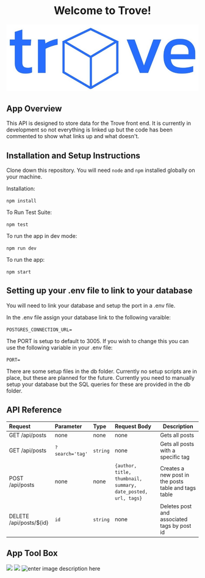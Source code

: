 <h1 align="center">Welcome to Trove!</h1>

<p align="center">
  <img src="public/trove-logo.jpg" alt="logo"/>
</p>

## App Overview

This API is designed to store data for the Trove front end. It is currently in development so not everything is linked up but the code has been commented to show what links up and what doesn't.

## Installation and Setup Instructions

Clone down this repository. You will need `node` and `npm` installed globally on your machine.

Installation:

`npm install`

To Run Test Suite:

`npm test`

To run the app in dev mode:

`npm run dev`

To run the app:

`npm start`

## Setting up your .env file to link to your database

You will need to link your database and setup the port in a .env file.

In the .env file assign your database link to the following varaible:

`POSTGRES_CONNECTION_URL=`

The PORT is setup to default to 3005. If you wish to change this you can use the following variable in your .env file:

`PORT=`

There are some setup files in the db folder. Currently no setup scripts are in place, but these are planned for the future.
Currently you need to manually setup your database but the SQL queries for these are provided in the db folder.

## API Reference

| Request                 | Parameter       | Type     | Request Body                                                  | Description                                          |
| :---------------------- | :-------------- | :------- | :------------------------------------------------------------ | ---------------------------------------------------- |
| GET /api/posts          | none            | none     | none                                                          | Gets all posts                                       |
| GET /api/posts          | `?search='tag'` | `string` | none                                                          | Gets all posts with a specific tag                   |
| POST /api/posts         | none            | none     | `{author, title, thumbnail, summary, date_posted, url, tags}` | Creates a new post in the posts table and tags table |
| DELETE /api/posts/${id} | `id`            | `string` | none                                                          | Deletes post and associated tags by post id          |

## **App Tool Box**

![](https://camo.githubusercontent.com/268ac512e333b69600eb9773a8f80b7a251f4d6149642a50a551d4798183d621/68747470733a2f2f696d672e736869656c64732e696f2f62616467652f52656163742d3230323332413f7374796c653d666f722d7468652d6261646765266c6f676f3d7265616374266c6f676f436f6c6f723d363144414642) ![](https://camo.githubusercontent.com/4a1038affbb2653ec140936555b3714ddc322526be8567b489e8423a795dea18/68747470733a2f2f696d672e736869656c64732e696f2f62616467652f4669676d612d4632344531453f7374796c653d666f722d7468652d6261646765266c6f676f3d6669676d61266c6f676f436f6c6f723d7768697465) ![enter image description here](https://camo.githubusercontent.com/93c855ae825c1757f3426f05a05f4949d3b786c5b22d0edb53143a9e8f8499f6/68747470733a2f2f696d672e736869656c64732e696f2f62616467652f4a6176615363726970742d3332333333303f7374796c653d666f722d7468652d6261646765266c6f676f3d6a617661736372697074266c6f676f436f6c6f723d463744463145)
